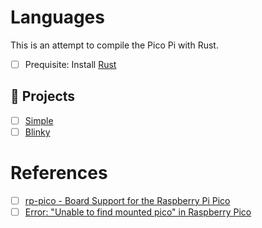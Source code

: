 # Languages

This is an attempt to compile the Pico Pi with Rust.


- [ ] Prequisite: Install [Rust](install)

## :scroll: Projects

- [ ] [Simple](simple)
- [ ] [Blinky](blinky)

# References

- [ ] [rp-pico - Board Support for the Raspberry Pi Pico](https://crates.io/crates/rp-pico)
- [ ] [Error: "Unable to find mounted pico" in Raspberry Pico](https://kresna.dev/raspberry-pico-unable-to-find-mounted-pico/)
